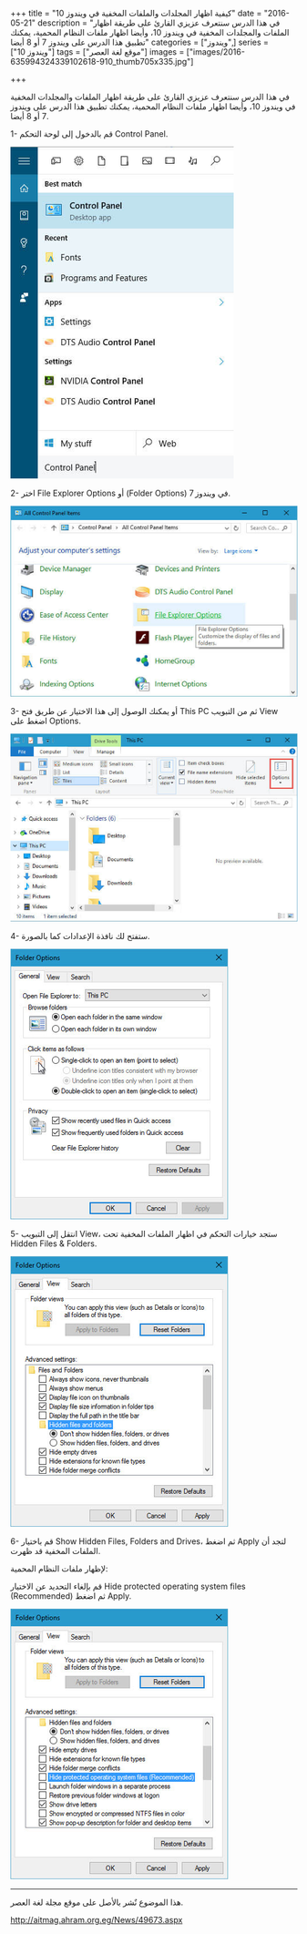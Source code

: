 +++
title = "كيفية اظهار المجلدات والملفات المخفية في ويندوز 10"
date = "2016-05-21"
description = "في هذا الدرس سنتعرف عزيزي القارئ على طريقة اظهار الملفات والمجلدات المخفية في ويندوز 10، وأيضا اظهار ملفات النظام المحمية، يمكنك تطبيق هذا الدرس على ويندوز 7 أو 8 أيضا"
categories = ["ويندوز",]
series = ["ويندوز 10"]
tags = ["موقع لغة العصر"]
images = ["images/2016-635994324339102618-910_thumb705x335.jpg"]

+++

في هذا الدرس سنتعرف عزيزي القارئ على طريقة اظهار الملفات والمجلدات المخفية في ويندوز 10، وأيضا اظهار ملفات النظام المحمية، يمكنك تطبيق هذا الدرس على ويندوز 7 أو 8 أيضا.

1- قم بالدخول إلى لوحة التحكم Control Panel.

![1](images/2016-635994324653912636-391.jpg)

2- اختر File Explorer Options أو (Folder Options) في ويندوز 7.

![2](images/2016-635994325025507018-550.jpg)

3- أو يمكنك الوصول إلى هذا الاختيار عن طريق فتح This PC ثم من التبويب View اضغط على Options.

![3](images/2016-635994325186812052-681.jpg)

4- ستفتح لك نافذة الإعدادات كما بالصورة.

![4](images/2016-635994325359349158-934.jpg)

5- انتقل إلى التبويب View، ستجد خيارات التحكم في اظهار الملفات المخفية تحت Hidden Files & Folders.

![5](images/2016-635994325528454242-845.jpg)

6- قم باختيار Show Hidden Files, Folders and Drives، ثم اضغط Apply لتجد أن الملفات المخفية قد ظهرت.

لإظهار ملفات النظام المحمية:

قم بإلغاء التحديد عن الاختيار Hide protected operating system files (Recommended) ثم اضغط Apply.

![6](images/2016-635994325659183080-918.jpg)

---
هذا الموضوع نٌشر باﻷصل على موقع مجلة لغة العصر.

http://aitmag.ahram.org.eg/News/49673.aspx